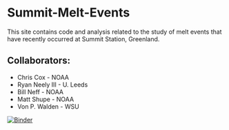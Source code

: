 # Summit-Melt-Events

This site contains code and analysis related to the study of melt events that have recently occurred at Summit Station, Greenland.

## Collaborators:
- Chris Cox - NOAA
- Ryan Neely III - U. Leeds
- Bill Neff - NOAA
- Matt Shupe - NOAA
- Von P. Walden - WSU

[![Binder](https://mybinder.org/badge_logo.svg)](https://mybinder.org/v2/gh/vonw/Summit-Melt-Events.git/master)
